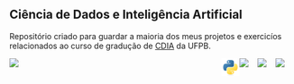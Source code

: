 ## Ciência de Dados e Inteligência Artificial

Repositório criado para guardar a maioria dos meus projetos e exercicíos relacionados ao curso de gradução de [CDIA](https://sigaa.ufpb.br/sigaa/public/curso/portal.jsf?id=14289031&lc=pt_BR) da UFPB. 

<a href="https://github.com/marianamartiyns"><img height="25" src="https://img.shields.io/badge/-Mariana Martins-black?logo=github&style=flat-square"/></a>
<img align="right" width ='32px' src ='https://cdn.jsdelivr.net/gh/devicons/devicon/icons/jupyter/jupyter-original-wordmark.svg'> </a>
<img align="right" width ='32px' src ='https://cdn.jsdelivr.net/gh/devicons/devicon/icons/c/c-original.svg'> </a>
<img align="right" width ='32px' src ='https://cdn.jsdelivr.net/gh/devicons/devicon/icons/cplusplus/cplusplus-original.svg'> </a>
<img align="right" width ='32px' src ='https://raw.githubusercontent.com/devicons/devicon/master/icons/python/python-original.svg'> </a>
